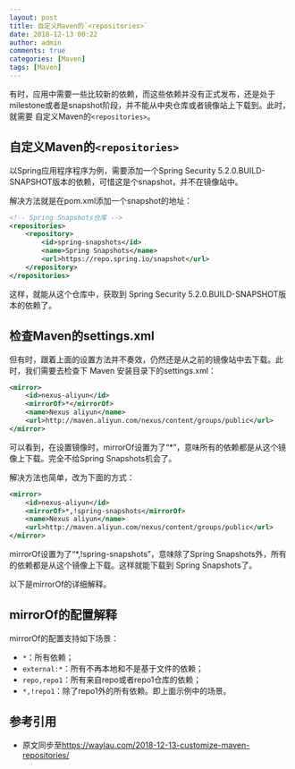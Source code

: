 ```yaml
---
layout: post
title: 自定义Maven的`<repositories>`
date: 2018-12-13 00:22
author: admin
comments: true
categories: [Maven]
tags: [Maven]
---
```


有时，应用中需要一些比较新的依赖，而这些依赖并没有正式发布，还是处于milestone或者是snapshot阶段，并不能从中央仓库或者镜像站上下载到。此时，就需要
自定义Maven的`<repositories>`。


<!-- more -->

## 自定义Maven的`<repositories>`

以Spring应用程序程序为例，需要添加一个Spring Security 5.2.0.BUILD-SNAPSHOT版本的依赖，可惜这是个snapshot，并不在镜像站中。

解决方法就是在pom.xml添加一个snapshot的地址：

```xml
<!-- Spring Snapshots仓库 -->
<repositories>
    <repository>
        <id>spring-snapshots</id>
        <name>Spring Snapshots</name>
        <url>https://repo.spring.io/snapshot</url>
    </repository>
</repositories>
```


这样，就能从这个仓库中，获取到 Spring Security 5.2.0.BUILD-SNAPSHOT版本的依赖了。

## 检查Maven的settings.xml

但有时，跟着上面的设置方法并不奏效，仍然还是从之前的镜像站中去下载。此时，我们需要去检查下 Maven 安装目录下的settings.xml：


```xml
<mirror>
    <id>nexus-aliyun</id>
    <mirrorOf>*</mirrorOf>
    <name>Nexus aliyun</name>
    <url>http://maven.aliyun.com/nexus/content/groups/public</url>
</mirror>
```

可以看到，在设置镜像时，mirrorOf设置为了“*”，意味所有的依赖都是从这个镜像上下载。完全不给Spring Snapshots机会了。

解决方法也简单，改为下面的方式：


```xml
<mirror>
    <id>nexus-aliyun</id>
    <mirrorOf>*,!spring-snapshots</mirrorOf>
    <name>Nexus aliyun</name>
    <url>http://maven.aliyun.com/nexus/content/groups/public</url>
</mirror>
```


mirrorOf设置为了“*,!spring-snapshots”，意味除了Spring Snapshots外，所有的依赖都是从这个镜像上下载。这样就能下载到 Spring Snapshots了。

以下是mirrorOf的详细解释。


## mirrorOf的配置解释

mirrorOf的配置支持如下场景：

* `*`：所有依赖；
* `external:*`：所有不再本地和不是基于文件的依赖；
* `repo,repo1`：所有来自repo或者repo1仓库的依赖；
* `*,!repo1`：除了repo1外的所有依赖。即上面示例中的场景。


## 参考引用


* 原文同步至<https://waylau.com/2018-12-13-customize-maven-repositories/>